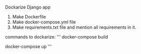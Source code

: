 Dockarize Django app

1. Make Dockerfile
2. Make docker-compose.yml file
3. Make requirements.txt file and mention all requirements in it.

commands to dockarize:
'''
docker-compose build

docker-compose up
'''